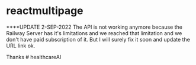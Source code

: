 # reactmultipage

****UPDATE 2-SEP-2022
The API is not working anymore because the Railway Server has it's limitations and we reached that limitation and we don't have paid subscription of it. 
But I will surely fix it soon and update the URL link ok. 

Thanks
#   h e a l t h c a r e A I  
 